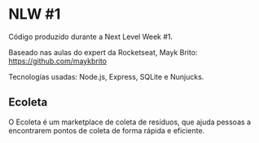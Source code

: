 # NLW #1

Código produzido durante a Next Level Week #1.

Baseado nas aulas do expert da Rocketseat, Mayk Brito: https://github.com/maykbrito

Tecnologias usadas: Node.js, Express, SQLite e Nunjucks.

## Ecoleta

O Ecoleta é um marketplace de coleta de resíduos, que ajuda pessoas a encontrarem pontos de coleta
de forma rápida e eficiente.


